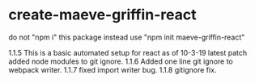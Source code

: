 # create-maeve-griffin-react

do not "npm i" this package instead use "npm init maeve-griffin-react"

1.1.5 This is a basic automated setup for react as of 10-3-19 latest patch added node modules to git ignore.
1.1.6 Added one line git ignore to webpack writer.
1.1.7 fixed import writer bug.
1.1.8 gitignore fix.